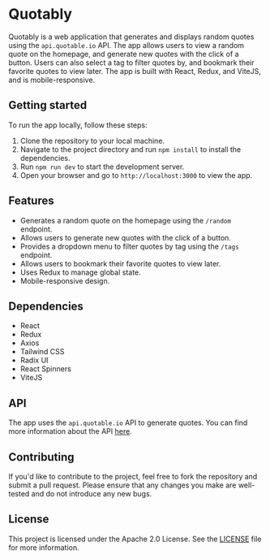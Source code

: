 # Quotably

Quotably is a web application that generates and displays random quotes using the `api.quotable.io` API. The app allows users to view a random quote on the homepage, and generate new quotes with the click of a button. Users can also select a tag to filter quotes by, and bookmark their favorite quotes to view later. The app is built with React, Redux, and ViteJS, and is mobile-responsive.

## Getting started

To run the app locally, follow these steps:

1. Clone the repository to your local machine.
2. Navigate to the project directory and run `npm install` to install the dependencies.
3. Run `npm run dev` to start the development server.
4. Open your browser and go to `http://localhost:3000` to view the app.

## Features

- Generates a random quote on the homepage using the `/random` endpoint.
- Allows users to generate new quotes with the click of a button.
- Provides a dropdown menu to filter quotes by tag using the `/tags` endpoint.
- Allows users to bookmark their favorite quotes to view later.
- Uses Redux to manage global state.
- Mobile-responsive design.

## Dependencies

- React
- Redux
- Axios
- Tailwind CSS
- Radix UI
- React Spinners
- ViteJS

## API

The app uses the `api.quotable.io` API to generate quotes. You can find more information about the API [here](https://github.com/lukePeavey/quotable).

## Contributing

If you'd like to contribute to the project, feel free to fork the repository and submit a pull request. Please ensure that any changes you make are well-tested and do not introduce any new bugs.

## License

This project is licensed under the Apache 2.0 License. See the [LICENSE](LICENSE) file for more information.
